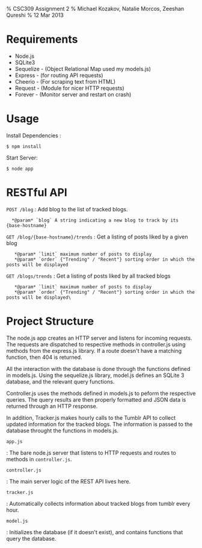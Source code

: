% CSC309 Assignment 2
% Michael Kozakov, Natalie Morcos, Zeeshan Qureshi
% 12 Mar 2013

Requirements
============

  + Node.js
  + SQLite3
  + Sequelize - (Object Relational Map used my models.js)
  + Express - (for routing API requests)
  + Cheerio - (For scraping text from HTML)
  + Request - (Module for nicer HTTP requests)
  + Forever - (Monitor server and restart on crash)

Usage
=====

Install Dependencies :

    $ npm install

Start Server:

    $ node app

RESTful API
===========

`POST /blog`
 :    Add blog to the list of tracked blogs.
 
      *@param* `blog` A string indicating a new blog to track by its {base-hostname}

`GET /blog/{base-hostname}/trends`
 :    Get a listing of posts liked by a given blog
 
       *@param* `limit` maximum number of posts to display
       *@param* `order` {"Trending" / "Recent"} sorting order in which the posts will be displayed

`GET /blogs/trends`
 :    Get a listing of posts liked by all tracked blogs
 
       *@param* `limit` maximum number of posts to display
       *@param* `order` {"Trending" / "Recent"} sorting order in which the posts will be displayed\


Project Structure
=================

The node.js app creates an HTTP server and listens for incoming requests.
The requests are dispatched to respective methods in controller.js using 
methods from the express.js library. If a route doesn't have a matching 
function, then 404 is returned.

All the interaction with the database is done through the functions defined
in models.js. Using the sequelize.js library, model.js defines an SQLite 3
database, and the relevant query functions.

Controller.js uses the methods defined in models.js to peform the respective
queries. The query results are then properly formatted and JSON data is 
returned through an HTTP response. 

In addition, Tracker.js makes hourly calls to the Tumblr API to collect
updated information for the tracked blogs. The information is passed
to the database throught the functions in models.js.



`app.js`

 :    The bare node.js server that listens to HTTP requests and routes to
      methods in `controller.js`.

`controller.js`

 :    The main server logic of the REST API lives here.

`tracker.js`

 :    Automatically collects information about tracked blogs from tumblr every hour.

`model.js`

 :    Initializes the database (if it doesn't exist), and contains functions that query the database.
